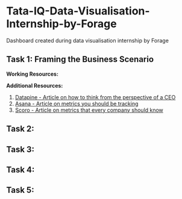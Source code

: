 # Tata-IQ-Data-Visualisation-Internship-by-Forage
Dashboard created during data visualisation internship by Forage

## Task 1: Framing the Business Scenario

**Working Resources:**
	

**Additional Resources:**
	
1. [Datapine - Article on how to think from the perspective of a CEO](https://www.datapine.com/blog/ceo-dashboard-report-examples-and-templates/)
2. [Asana - Article on metrics you should be tracking](https://asana.com/resources/success-metrics-examples)
3. [Scoro - Article on metrics that every company should know](https://www.scoro.com/blog/12-business-metrics/)

## Task 2:

## Task 3:

## Task 4:

## Task 5:
